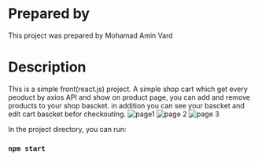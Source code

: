 # Prepared by

This project was prepared by Mohamad Amin Vard

# Description
This is a simple front(react.js) project. A simple shop cart which get every peoduct by axios API and show on product page, you can add and remove products to your shop bascket.
in addition you can see your bascket and edit cart bascket befor checkouting.
![page1](https://user-images.githubusercontent.com/64617635/220469885-6aa86c22-255f-4ee1-b2ce-fb0fddc83629.png)
![page 2](https://user-images.githubusercontent.com/64617635/220469901-bdc20e3a-0333-43fe-99aa-0b199620fc8f.png)
![page 3](https://user-images.githubusercontent.com/64617635/220469913-c2e510a6-236a-426a-9c21-c82066c0af9c.png)

In the project directory, you can run:

### `npm start`
